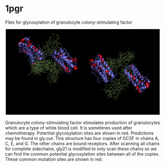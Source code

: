 # 1pgr
Files for glycosylation of granulocyte colony-stimulating factor
<p align="center">
  <img src="1pgr_gly.png" width="500"/>
</p>
Granulocyte colony-stimulating factor stimulates production of granulocytes which are a type of white blood cell. It is sometimes used after chemotherapy. Potential glycosylation sites are shown in red. Predictions may be found in gly.out. This structure has four copies of GCSF in chains A, C, E, and G. The other chains are bound receptors. After scanning all chains for complete sidechains, gly21 is modified to only scan these chains so we can find the common potential glycosylation sites between all of the copies. These common mutation sites are shown in red.
